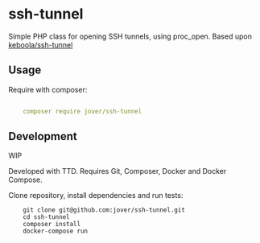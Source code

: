 # ssh-tunnel
Simple PHP class for opening SSH tunnels, using proc_open.
Based upon [keboola/ssh-tunnel](https://github.com/keboola/ssh-tunnel)

## Usage
Require with composer:

```yml

    composer require jover/ssh-tunnel

```

## Development
WIP

Developed with TTD. Requires Git, Composer, Docker and Docker Compose.

Clone repository, install dependencies and run tests:
```
    git clone git@github.com:jover/ssh-tunnel.git
    cd ssh-tunnel
    composer install
    docker-compose run
```
